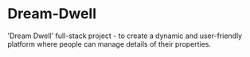 # Dream-Dwell
'Dream Dwell' full-stack project - to create a dynamic and user-friendly platform where people can manage details of their properties. 
